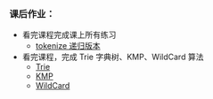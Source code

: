 ### 课后作业：

- 看完课程完成课上所有练习
  - [tokenize 递归版本](./jstoken.js)
- 看完课程，完成 Trie 字典树、KMP、WildCard 算法
  - [Trie](./Trie.js)
  - [KMP](./KMP.js)
  - [WildCard](./WildCard.js)
